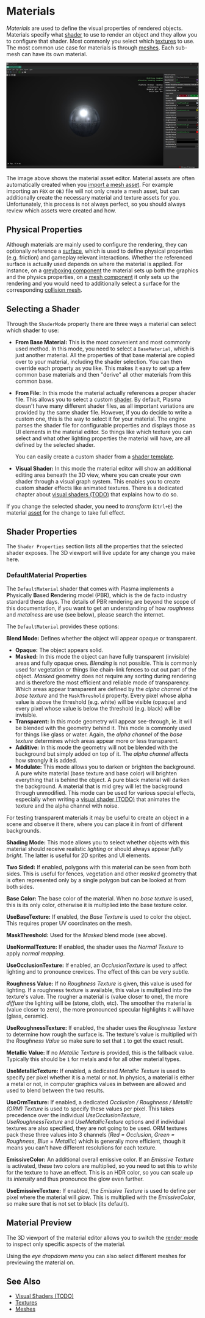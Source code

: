 # Materials

*Materials* are used to define the visual properties of rendered objects. Materials specify what [shader](Shaders.md) to use to render an object and they allow you to configure that shader. Most commonly you select which [textures](textures-overview.md) to use. The most common use case for materials is through [meshes](Meshes.md). Each sub-mesh can have its own material.

![Material editor](media/material-editor.jpg)

The image above shows the material asset editor. Material assets are often automatically created when you [import a mesh asset](import-assets.md). For example importing an `FBX` or `OBJ` file will not only create a mesh asset, but can additionally create the necessary material and texture assets for you. Unfortunately, this process is not always perfect, so you should always review which assets were created and how.

## Physical Properties

Although materials are mainly used to configure the rendering, they can optionally reference a [surface](surfaces.md), which is used to define physical properties (e.g. friction) and gameplay relevant interactions. Whether the referenced surface is actually used depends on where the material is applied. For instance, on a [greyboxing component](greyboxing.md) the material sets up both the graphics and the physics properties, on a [mesh component](Meshes.md) it only sets up the rendering and you would need to additionally select a surface for the corresponding [collision mesh](jolt-collision-meshes.md).

## Selecting a Shader

Through the `ShaderMode` property there are three ways a material can select which shader to use:

* **From Base Material:** This is the most convenient and most commonly used method. In this mode, you need to select a `BaseMaterial`, which is just another material. All the properties of that base material are copied over to your material, including the shader selection. You can then override each property as you like. This makes it easy to set up a few common base materials and then "derive" all other materials from this common base.

* **From File:** In this mode the material actually references a proper shader file. This allows you to select a custom [shader](Shaders.md). By default, Plasma doesn't have many different shader files, as all important variations are provided by the same shader file. However, if you do decide to write a custom one, this is the way to select it for your material. The engine parses the shader file for configurable properties and displays those as UI elements in the material editor. So things like which texture you can select and what other lighting properties the material will have, are all defined by the selected shader.

  You can easily create a custom shader from a [shader template](shader-templates.md).

* **Visual Shader:** In this mode the material editor will show an additional editing area beneath the 3D view, where you can create your own shader through a visual graph system. This enables you to create custom shader effects like animated textures. There is a dedicated chapter about [visual shaders (TODO)](visual-shaders.md) that explains how to do so.

If you change the selected shader, you need to *transform* (`Ctrl+E`) the material [asset](assets-overview.md) for the change to take full effect.

## Shader Properties

The `Shader Properties` section lists all the properties that the selected shader exposes. The 3D viewport will live update for any change you make here.

### DefaultMaterial Properties

The `DefaultMaterial` shader that comes with Plasma implements a **P**hysically **B**ased **R**endering model (PBR), which is the de facto industry standard these days. The details of PBR rendering are beyond the scope of this documentation, if you want to get an understanding of how *roughness* and *metalness* are use (see below), please search the internet.

The `DefaultMaterial` provides these options:

**Blend Mode:** Defines whether the object will appear opaque or transparent.

* **Opaque:** The object appears solid.
* **Masked:** In this mode the object can have fully transparent (invisible) areas and fully opaque ones. *Blending* is not possible. This is commonly used for vegetation or things like chain-link fences to cut out part of the object. *Masked* geometry does not require any sorting during rendering and is therefore the most efficient and reliable mode of transparency. Which areas appear transparent are defined by the *alpha channel* of the *base texture* and the `MaskThreshold` property. Every pixel whose alpha value is above the threshold (e.g. white) will be visible (opaque) and every pixel whose value is below the threshold (e.g. black) will be invisible.
* **Transparent:** In this mode geometry will appear see-through, ie. it will be blended with the geometry behind it. This mode is commonly used for things like glass or water. Again, the *alpha channel* of the *base texture* determines which areas appear more or less transparent.
* **Additive:** In this mode the geometry will not be blended with the background but simply added on top of it. The *alpha channel* affects how strongly it is added.
* **Modulate:** This mode allows you to darken or brighten the background. A pure white material (base texture and base color) will brighten everything that is behind the object. A pure black material will darken the background. A material that is mid grey will let the background through unmodified. This mode can be used for various special effects, especially when writing a [visual shader (TODO)](visual-shaders.md) that animates the texture and the alpha channel with noise.

For testing transparent materials it may be useful to create an object in a scene and observe it there, where you can place it in front of different backgrounds.

**Shading Mode:** This mode allows you to select whether objects with this material should receive realistic *lighting* or should always appear *fullly bright*. The latter is useful for 2D sprites and UI elements.

**Two Sided:** If enabled, polygons with this material can be seen from both sides. This is useful for fences, vegetation and other *masked* geometry that is often represented only by a single polygon but can be looked at from both sides.

**Base Color:** The base color of the material. When no *base texture* is used, this is its only color, otherwise it is multiplied into the base texture color.

**UseBaseTexture:** If enabled, the *Base Texture* is used to color the object. This requires proper UV coordinates on the mesh.

**MaskThreshold:** Used for the *Masked* blend mode (see above).

**UseNormalTexture:** If enabled, the shader uses the *Normal Texture* to apply *normal mapping*.

**UseOcclusionTexture:** If enabled, an *OcclusionTexture* is used to affect lighting and to pronounce crevices. The effect of this can be very subtle.

**Roughness Value:** If no *Roughness Texture* is given, this value is used for lighting. If a roughness texture is available, this value is multiplied into the texture's value. The rougher a material is (value closer to one), the more *diffuse* the lighting will be (stone, cloth, etc). The smoother the material is (value closer to zero), the more pronounced specular highlights it will have (glass, ceramic).

**UseRoughnessTexture:** If enabled, the shader uses the *Roughness Texture* to determine how rough the surface is. The texture's value is multiplied with the *Roughness Value* so make sure to set that `1` to get the exact result.

**Metallic Value:** If no *Metallic Texture* is provided, this is the fallback value. Typically this should be `1` for metals and `0` for all other material types.

**UseMetallicTexture:** If enabled, a dedicated *Metallic Texture* is used to specify per pixel whether it is a metal or not. In physics, a material is either a metal or not, in computer graphics values in between are allowed and used to blend between the two results.

**UseOrmTexture:** If enabled, a dedicated *Occlusion / Roughness / Metallic (ORM) Texture* is used to specify these values per pixel. This takes precedence over the individual *UseOcclusionTexture*, *UseRoughnessTexture* and *UseMetallicTexture* options and if individual textures are also specified, they are not going to be used. ORM textures pack these three values into 3 channels (*Red = Occlusion*, *Green = Roughness*, *Blue* = *Metallic*) which is generally more efficient, though it means you can't have different resolutions for each texture.

**EmissiveColor:** An additional overall emissive color. If an *Emissive Texture* is activated, these two colors are multiplied, so you need to set this to *white* for the texture to have an effect. This is an HDR color, so you can scale up its *intensity* and thus pronounce the glow even further.

**UseEmissiveTexture:** If enabled, the *Emissive Texture* is used to define per pixel where the material will *glow*. This is multiplied with the *EmissiveColor*, so make sure that is not set to black (its default).

## Material Preview

The 3D viewport of the material editor allows you to switch the [render mode](editor-views.md#render-modes) to inspect only specific aspects of the material.

Using the *eye dropdown menu* you can also select different meshes for previewing the material on.

## See Also

* [Visual Shaders (TODO)](visual-shaders.md)
* [Textures](textures-overview.md)
* [Meshes](Meshes.md)
